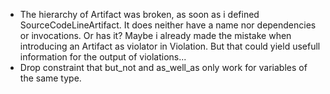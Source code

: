 * The hierarchy of Artifact was broken, as soon as i defined SourceCodeLineArtifact.
  It does neither have a name nor dependencies or invocations. Or has it? Maybe i
  already made the mistake when introducing an Artifact as violator in Violation.
  But that could yield usefull information for the output of violations...
* Drop constraint that but_not and as_well_as only work for variables of the same
  type.
